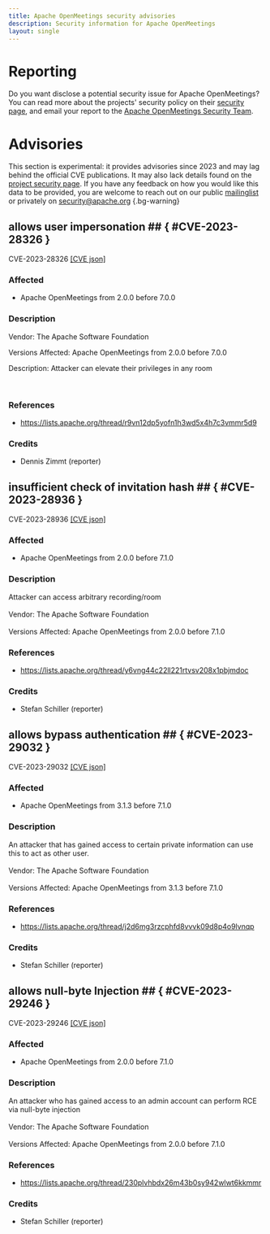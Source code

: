 ```yaml
---
title: Apache OpenMeetings security advisories
description: Security information for Apache OpenMeetings
layout: single
---
```


# Reporting

Do you want disclose a potential security issue for Apache OpenMeetings? You can read more about the projects' security policy on their [security page](https://openmeetings.apache.org/security.html), and email your report to the [Apache OpenMeetings Security Team](mailto:security@openmeetings.apache.org).

# Advisories

This section is experimental: it provides advisories since 2023 and may lag behind the official CVE publications. It may also lack details found on the [project security page](https://openmeetings.apache.org/security.html). If you have any feedback on how you would like this data to be provided, you are welcome to reach out on our public [mailinglist](/mailinglist) or privately on [security@apache.org](mailto:security@apache.org)
{.bg-warning}

## allows user impersonation ## { #CVE-2023-28326 }

CVE-2023-28326 [\[CVE json\]](./CVE-2023-28326.cve.json)

### Affected

* Apache OpenMeetings from 2.0.0 before 7.0.0


### Description

<p>Vendor: The Apache Software Foundation</p><p>Versions Affected: Apache OpenMeetings from 2.0.0 before 7.0.0</p><p>Description: Attacker can elevate their privileges in any room</p><br>

### References
* https://lists.apache.org/thread/r9vn12dp5yofn1h3wd5x4h7c3vmmr5d9


### Credits
* Dennis Zimmt (reporter)


## insufficient check of invitation hash ## { #CVE-2023-28936 }

CVE-2023-28936 [\[CVE json\]](./CVE-2023-28936.cve.json)

### Affected

* Apache OpenMeetings from 2.0.0 before 7.1.0


### Description

Attacker can access arbitrary recording/room<br><br>Vendor: The Apache Software Foundation<br><br>Versions&nbsp;Affected: Apache OpenMeetings from 2.0.0 before 7.1.0<br>

### References
* https://lists.apache.org/thread/y6vng44c22ll221rtvsv208x1pbjmdoc


### Credits
* Stefan Schiller (reporter)


## allows bypass authentication ## { #CVE-2023-29032 }

CVE-2023-29032 [\[CVE json\]](./CVE-2023-29032.cve.json)

### Affected

* Apache OpenMeetings from 3.1.3 before 7.1.0


### Description

<span style="background-color: rgb(255, 255, 255);">An attacker that has gained access to certain private information can use this to act as other user.</span><br><br>Vendor: The Apache Software Foundation<br><br>Versions Affected: Apache OpenMeetings from 3.1.3 before 7.1.0

### References
* https://lists.apache.org/thread/j2d6mg3rzcphfd8vvvk09d8p4o9lvnqp


### Credits
* Stefan Schiller (reporter)


## allows null-byte Injection ## { #CVE-2023-29246 }

CVE-2023-29246 [\[CVE json\]](./CVE-2023-29246.cve.json)

### Affected

* Apache OpenMeetings from 2.0.0 before 7.1.0


### Description

<span style="background-color: rgb(255, 255, 255);">An attacker who has gained access to an admin account can perform RCE via null-byte injection</span><br><br>Vendor: The Apache Software Foundation<br><br>Versions Affected: Apache OpenMeetings from 2.0.0 before 7.1.0

### References
* https://lists.apache.org/thread/230plvhbdx26m43b0sy942wlwt6kkmmr


### Credits
* Stefan Schiller (reporter)

